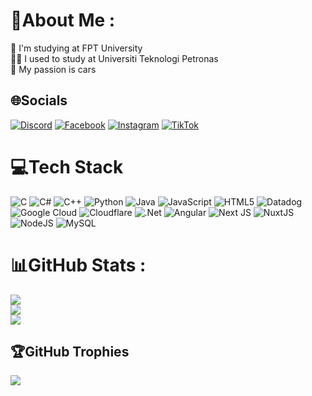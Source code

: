 # 💫About Me :
🏫 I'm studying at FPT University <br/>
👨‍💻 I used to study at Universiti Teknologi Petronas <br/>
🚗 My passion is cars <br/>

## 🌐Socials
[![Discord](https://img.shields.io/badge/Discord-%237289DA.svg?logo=discord&logoColor=white)](htttps://discord.gg/dathocfbt) [![Facebook](https://img.shields.io/badge/Facebook-%231877F2.svg?logo=Facebook&logoColor=white)](https://facebook.com/profile.php?id=100040209862330) [![Instagram](https://img.shields.io/badge/Instagram-%23E4405F.svg?logo=Instagram&logoColor=white)](https://instagram.com/datlxt_sp) [![TikTok](https://img.shields.io/badge/TikTok-%23000000.svg?logo=TikTok&logoColor=white)](https://tiktok.com/@lxtd30) 

# 💻Tech Stack
![C](https://img.shields.io/badge/c-%2300599C.svg?style=plastic&logo=c&logoColor=white) ![C#](https://img.shields.io/badge/c%23-%23239120.svg?style=plastic&logo=c-sharp&logoColor=white) ![C++](https://img.shields.io/badge/c++-%2300599C.svg?style=plastic&logo=c%2B%2B&logoColor=white) ![Python](https://img.shields.io/badge/python-3670A0?style=plastic&logo=python&logoColor=ffdd54) ![Java](https://img.shields.io/badge/java-%23ED8B00.svg?style=plastic&logo=java&logoColor=white) ![JavaScript](https://img.shields.io/badge/javascript-%23323330.svg?style=plastic&logo=javascript&logoColor=%23F7DF1E) ![HTML5](https://img.shields.io/badge/html5-%23E34F26.svg?style=plastic&logo=html5&logoColor=white) ![Datadog](https://img.shields.io/badge/datadog-%23632CA6.svg?style=plastic&logo=datadog&logoColor=white) ![Google Cloud](https://img.shields.io/badge/Google%20Cloud-%234285F4.svg?style=plastic&logo=google-cloud&logoColor=white) ![Cloudflare](https://img.shields.io/badge/Cloudflare-F38020?style=plastic&logo=Cloudflare&logoColor=white) ![.Net](https://img.shields.io/badge/.NET-5C2D91?style=plastic&logo=.net&logoColor=white) ![Angular](https://img.shields.io/badge/angular-%23DD0031.svg?style=plastic&logo=angular&logoColor=white) ![Next JS](https://img.shields.io/badge/Next-black?style=plastic&logo=next.js&logoColor=white) ![NuxtJS](https://img.shields.io/badge/Nuxt-black?style=plastic&logo=nuxt.js&logoColor=white) ![NodeJS](https://img.shields.io/badge/node.js-6DA55F?style=plastic&logo=node.js&logoColor=white) ![MySQL](https://img.shields.io/badge/mysql-%2300f.svg?style=plastic&logo=mysql&logoColor=white)
# 📊GitHub Stats :
![](https://github-readme-stats.vercel.app/api?username=datlxt&theme=radical&hide_border=false&include_all_commits=false&count_private=false)<br/>
![](https://github-readme-streak-stats.herokuapp.com/?user=datlxt&theme=radical&hide_border=false)<br/>
![](https://github-readme-stats.vercel.app/api/top-langs/?username=datlxt&theme=radical&hide_border=false&include_all_commits=false&count_private=false&layout=compact)

## 🏆GitHub Trophies
![](https://github-trophies.vercel.app/?username=LeXuanTienDat&theme=radical&no-frame=false&no-bg=false&margin-w=4)


